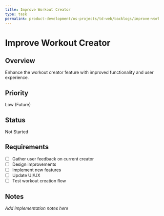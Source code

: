 ```yaml
---
title: Improve Workout Creator
type: task
permalink: product-development/os-projects/td-web/backlogs/improve-workout-creator
---
```


# Improve Workout Creator

## Overview
Enhance the workout creator feature with improved functionality and user experience.

## Priority
Low (Future)

## Status
Not Started

## Requirements
- [ ] Gather user feedback on current creator
- [ ] Design improvements
- [ ] Implement new features
- [ ] Update UI/UX
- [ ] Test workout creation flow

## Notes
_Add implementation notes here_